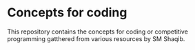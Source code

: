 # Concepts for coding 
This repository contains the concepts for coding or competitive programming gatthered from various resources by SM Shaqib.
